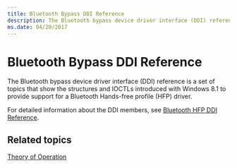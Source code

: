 ```yaml
---
title: Bluetooth Bypass DDI Reference
description: The Bluetooth bypass device driver interface (DDI) reference is a set of topics that show the structures and IOCTLs introduced with Windows 8.1 to provide support for a Bluetooth Hands-free profile (HFP) driver.
ms.date: 04/20/2017
---
```


# Bluetooth Bypass DDI Reference


The Bluetooth bypass device driver interface (DDI) reference is a set of topics that show the structures and IOCTLs introduced with Windows 8.1 to provide support for a Bluetooth Hands-free profile (HFP) driver.

For detailed information about the DDI members, see [Bluetooth HFP DDI Reference](./bluetooth-hfp-ddi-reference.md).

## <span id="related_topics"></span>Related topics
[Theory of Operation](theory-of-operation.md)
